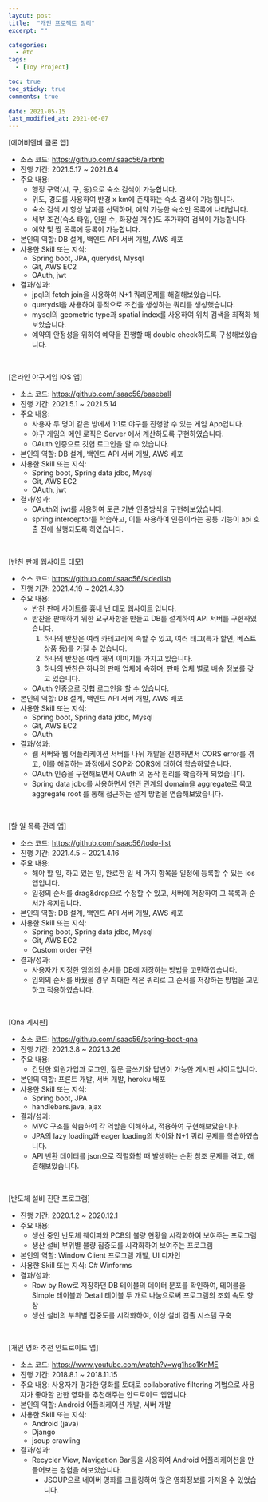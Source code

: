 ```yaml
---
layout: post
title:  "개인 프로젝트 정리"
excerpt: ""

categories:
  - etc
tags:
  - [Toy Project]

toc: true
toc_sticky: true
comments: true
 
date: 2021-05-15
last_modified_at: 2021-06-07
---
```

[에어비엔비 클론 앱]

- 소스 코드: https://github.com/isaac56/airbnb
- 진행 기간: 2021.5.17 ~ 2021.6.4
- 주요 내용:
  - 행정 구역(시, 구, 동)으로 숙소 검색이 가능합니다.
  - 위도, 경도를 사용하여 반경 x km에 존재하는 숙소 검색이 가능합니다.
  - 숙소 검색 시 항상 날짜를 선택하며, 예약 가능한 숙소만 목록에 나타납니다.
  - 세부 조건(숙소 타입, 인원 수, 화장실 개수)도 추가하여 검색이 가능합니다.
  - 예약 및 찜 목록에 등록이 가능합니다.
- 본인의 역할: DB 설계, 백엔드 API 서버 개발, AWS 배포
- 사용한 Skill 또는 지식:
  - Spring boot, JPA, querydsl, Mysql
  - Git, AWS EC2
  - OAuth, jwt
- 결과/성과:
  - jpql의 fetch join을 사용하여 N+1 쿼리문제를 해결해보았습니다.
  - querydsl을 사용하여 동적으로 조건을 생성하는 쿼리를 생성했습니다.
  - mysql의 geometric type과 spatial index를 사용하여 위치 검색을 최적화 해보았습니다.
  - 예약의 안정성을 위하여 예약을 진행할 때 double check하도록 구성해보았습니다.

<br>

[온라인 야구게임 iOS 앱]

- 소스 코드: https://github.com/isaac56/baseball
- 진행 기간: 2021.5.1 ~ 2021.5.14
- 주요 내용:
  - 사용자 두 명이 같은 방에서 1:1로 야구를 진행할 수 있는 게임 App입니다.
  - 야구 게임의 메인 로직은 Server 에서 계산하도록 구현하였습니다.
  - OAuth 인증으로 깃헙 로그인을 할 수 있습니다.
- 본인의 역할: DB 설계, 백엔드 API 서버 개발, AWS 배포
- 사용한 Skill 또는 지식:
  - Spring boot, Spring data jdbc, Mysql
  - Git, AWS EC2
  - OAuth, jwt
- 결과/성과:
  - OAuth와 jwt를 사용하여 토큰 기반 인증방식을 구현해보았습니다.
  - spring interceptor를 학습하고, 이를 사용하여 인증이라는 공통 기능이 api 호출 전에 실행되도록 하였습니다.

<br>

[반찬 판매 웹사이트 데모]

- 소스 코드: https://github.com/isaac56/sidedish
- 진행 기간: 2021.4.19 ~ 2021.4.30
- 주요 내용:
  - 반찬 판매 사이트를 흉내 낸 데모 웹사이트 입니다.
  - 반찬을 판매하기 위한 요구사항을 만들고 DB를 설계하여 API 서버를 구현하였습니다.
    1. 하나의 반찬은 여러 카테고리에 속할 수 있고, 여러 태그(특가 할인, 베스트 상품 등)를 가질 수 있습니다.
    2. 하나의 반찬은 여러 개의 이미지를 가지고 있습니다.
    3. 하나의 반찬은 하나의 판매 업체에 속하며, 판매 업체 별로 배송 정보를 갖고 있습니다.
  - OAuth 인증으로 깃헙 로그인을 할 수 있습니다.
- 본인의 역할: DB 설계, 백엔드 API 서버 개발, AWS 배포
- 사용한 Skill 또는 지식:
  - Spring boot, Spring data jdbc, Mysql
  - Git, AWS EC2
  - OAuth
- 결과/성과:
  - 웹 서버와 웹 어플리케이션 서버를 나눠 개발을 진행하면서 CORS error를 겪고, 이를 해결하는 과정에서 SOP와 CORS에 대하여 학습하였습니다.
  - OAuth 인증을 구현해보면서 OAuth 의 동작 원리를 학습하게 되었습니다.
  - Spring data jdbc를 사용하면서 연관 관계의 domain을 aggregate로 묶고 aggregate root 를 통해 접근하는 설계 방법을 연습해보았습니다.

<br>

[할 일 목록 관리 앱]

- 소스 코드: https://github.com/isaac56/todo-list
- 진행 기간: 2021.4.5 ~ 2021.4.16
- 주요 내용:
  - 해야 할 일, 하고 있는 일, 완료한 일 세 가지 항목을 일정에 등록할 수 있는 ios 앱입니다.
  - 일정의 순서를 drag&drop으로 수정할 수 있고, 서버에 저장하여 그 목록과 순서가 유지됩니다.
- 본인의 역할: DB 설계, 백엔드 API 서버 개발, AWS 배포
- 사용한 Skill 또는 지식:
  - Spring boot, Spring data jdbc, Mysql
  - Git, AWS EC2
  - Custom order 구현
- 결과/성과:
  - 사용자가 지정한 임의의 순서를 DB에 저장하는 방법을 고민하였습니다.
  - 임의의 순서를 바꿨을 경우 최대한 적은 쿼리로 그 순서를 저장하는 방법을 고민하고 적용하였습니다.

<br>

[Qna 게시판]

- 소스 코드: https://github.com/isaac56/spring-boot-qna
- 진행 기간: 2021.3.8 ~ 2021.3.26
- 주요 내용:
  - 간단한 회원가입과 로그인, 질문 글쓰기와 답변이 가능한 게시판 사이트입니다.
- 본인의 역할: 프론트 개발, 서버 개발, heroku 배포
- 사용한 Skill 또는 지식:
  - Spring boot, JPA
  - handlebars.java, ajax
- 결과/성과:
  - MVC 구조를 학습하여 각 역할을 이해하고, 적용하여 구현해보았습니다.
  - JPA의 lazy loading과 eager loading의 차이와 N+1 쿼리 문제를 학습하였습니다.
  - API 반환 데이터를 json으로 직렬화할 때 발생하는 순환 참조 문제를 겪고, 해결해보았습니다.

<br>

[반도체 설비 진단 프로그램]

- 진행 기간: 2020.1.2 ~ 2020.12.1
- 주요 내용:
  - 생산 중인 반도체 웨이퍼와 PCB의 불량 현황을 시각화하여 보여주는 프로그램
  - 생산 설비 부위별 불량 집중도를 시각화하여 보여주는 프로그램
- 본인의 역할: Window Client 프로그램 개발, UI 디자인
- 사용햔 Skill 또는 지식: C# Winforms
- 결과/성과:
  - Row by Row로 저장하던 DB 테이블의 데이터 분포를 확인하여, 테이블을 Simple 테이블과 Detail 테이블 두 개로 나눔으로써 프로그램의 조회 속도 향상
  - 생산 설비의 부위별 집중도를 시각화하여, 이상 설비 검출 시스템 구축

<br>

[개인 영화 추천 안드로이드 앱]

- 소스 코드: https://www.youtube.com/watch?v=wg1hso1KnME
- 진행 기간: 2018.8.1 ~ 2018.11.15
- 주요 내용: 사용자가 평가한 영화를 토대로 collaborative filtering 기법으로 사용자가 좋아할 만한 영화를 추천해주는 안드로이드 앱입니다.
- 본인의 역할: Android 어플리케이션 개발, 서버 개발
- 사용한 Skill 또는 지식:
  - Android (java)
  - Django
  - jsoup crawling
- 결과/성과:
  - Recycler View, Navigation Bar등을 사용하여 Android 어플리케이션을 만들어보는 경험을 해보았습니다.
    - JSOUP으로 네이버 영화를 크롤링하여 많은 영화정보를 가져올 수 있었습니다.